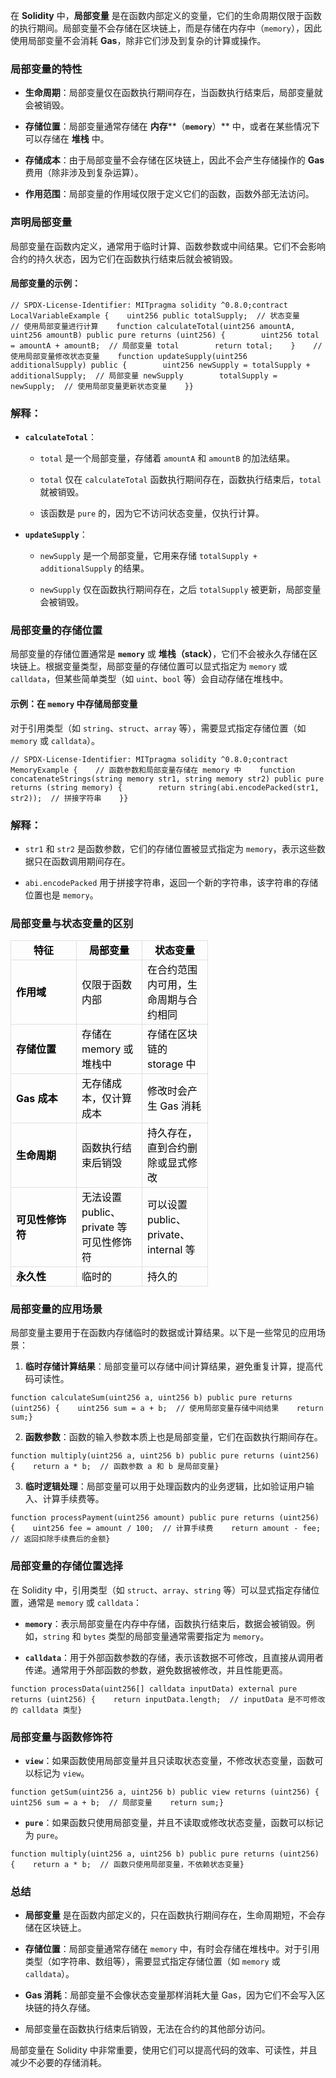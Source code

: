 在 **Solidity** 中，**局部变量** 是在函数内部定义的变量，它们的生命周期仅限于函数的执行期间。局部变量不会存储在区块链上，而是存储在内存中（`memory`），因此使用局部变量不会消耗 **Gas**，除非它们涉及到复杂的计算或操作。

### 局部变量的特性

- **生命周期**：局部变量仅在函数执行期间存在，当函数执行结束后，局部变量就会被销毁。
  
- **存储位置**：局部变量通常存储在 **内存****（****`memory`****）** 中，或者在某些情况下可以存储在 **堆栈** 中。
  
- **存储成本**：由于局部变量不会存储在区块链上，因此不会产生存储操作的 **Gas** 费用（除非涉及到复杂运算）。
  
- **作用范围**：局部变量的作用域仅限于定义它们的函数，函数外部无法访问。
  

### 声明局部变量

局部变量在函数内定义，通常用于临时计算、函数参数或中间结果。它们不会影响合约的持久状态，因为它们在函数执行结束后就会被销毁。

#### 局部变量的示例：

```Solidity
// SPDX-License-Identifier: MITpragma solidity ^0.8.0;contract LocalVariableExample {    uint256 public totalSupply;  // 状态变量    // 使用局部变量进行计算    function calculateTotal(uint256 amountA, uint256 amountB) public pure returns (uint256) {        uint256 total = amountA + amountB;  // 局部变量 total        return total;    }    // 使用局部变量修改状态变量    function updateSupply(uint256 additionalSupply) public {        uint256 newSupply = totalSupply + additionalSupply;  // 局部变量 newSupply        totalSupply = newSupply;  // 使用局部变量更新状态变量    }}
```

### 解释：

- **`calculateTotal`**：
  - `total` 是一个局部变量，存储着 `amountA` 和 `amountB` 的加法结果。
    
  - `total` 仅在 `calculateTotal` 函数执行期间存在，函数执行结束后，`total` 就被销毁。
    
  - 该函数是 `pure` 的，因为它不访问状态变量，仅执行计算。
    
- **`updateSupply`**：
  - `newSupply` 是一个局部变量，它用来存储 `totalSupply + additionalSupply` 的结果。
    
  - `newSupply` 仅在函数执行期间存在，之后 `totalSupply` 被更新，局部变量会被销毁。
    

### 局部变量的存储位置

局部变量的存储位置通常是 **`memory`** 或 **堆栈（stack）**，它们不会被永久存储在区块链上。根据变量类型，局部变量的存储位置可以显式指定为 `memory` 或 `calldata`，但某些简单类型（如 `uint`、`bool` 等）会自动存储在堆栈中。

#### 示例：在 `memory` 中存储局部变量

对于引用类型（如 `string`、`struct`、`array` 等），需要显式指定存储位置（如 `memory` 或 `calldata`）。

```Solidity
// SPDX-License-Identifier: MITpragma solidity ^0.8.0;contract MemoryExample {    // 函数参数和局部变量存储在 memory 中    function concatenateStrings(string memory str1, string memory str2) public pure returns (string memory) {        return string(abi.encodePacked(str1, str2));  // 拼接字符串    }}
```

### 解释：

- `str1` 和 `str2` 是函数参数，它们的存储位置被显式指定为 `memory`，表示这些数据只在函数调用期间存在。
  
- `abi.encodePacked` 用于拼接字符串，返回一个新的字符串，该字符串的存储位置也是 `memory`。
  

### 局部变量与状态变量的区别

<style><!--br {mso-data-placement:same-cell;}--> td {white-space:nowrap;border:1px solid #dee0e3;font-size:10pt;font-style:normal;font-weight:normal;vertical-align:middle;word-break:normal;word-wrap:normal;}</style><byte-sheet-html-origin data-id="" data-version="4" data-is-embed="true" data-grid-line-hidden="false" data-copy-type="col"><table style="border-collapse: collapse;"><colgroup><col width="105"><col width="105"><col width="105"></colgroup><tbody><tr height="31"><td style="color:rgb(0, 0, 0);font-size:12pt;font-weight:bold;text-align:center;word-wrap:break-word;word-break:break-word;white-space:pre-wrap;">特征</td><td style="color:rgb(0, 0, 0);font-size:12pt;font-weight:bold;text-align:center;word-wrap:break-word;word-break:break-word;white-space:pre-wrap;">局部变量</td><td style="color:rgb(0, 0, 0);font-size:12pt;font-weight:bold;text-align:center;word-wrap:break-word;word-break:break-word;white-space:pre-wrap;">状态变量</td></tr><tr height="76"><td style="color:rgb(0, 0, 0);font-size:12pt;font-weight:bold;word-wrap:break-word;word-break:break-word;white-space:pre-wrap;">作用域</td><td style="color:rgb(0, 0, 0);font-size:12pt;word-wrap:break-word;word-break:break-word;white-space:pre-wrap;">仅限于函数内部</td><td style="color:rgb(0, 0, 0);font-size:12pt;word-wrap:break-word;word-break:break-word;white-space:pre-wrap;">在合约范围内可用，生命周期与合约相同</td></tr><tr height="76"><td style="color:rgb(0, 0, 0);font-size:12pt;font-weight:bold;word-wrap:break-word;word-break:break-word;white-space:pre-wrap;">存储位置</td><td data-sheet-value="[{&quot;type&quot;:&quot;text&quot;,&quot;text&quot;:&quot;存储在 &quot;},{&quot;type&quot;:&quot;text&quot;,&quot;text&quot;:&quot;memory&quot;,&quot;style&quot;:{&quot;font&quot;:&quot;10pt/1.5 MonospacedNumber, LarkHackSafariFont, LarkEmojiFont, LarkChineseQuote, -apple-system, BlinkMacSystemFont, \&quot;Helvetica Neue\&quot;, Tahoma, \&quot;PingFang SC\&quot;, \&quot;Microsoft Yahei\&quot;, Arial, \&quot;Hiragino Sans GB\&quot;, sans-serif, \&quot;Apple Color Emoji\&quot;, \&quot;Segoe UI Emoji\&quot;, \&quot;Segoe UI Symbol\&quot;, \&quot;Noto Color Emoji\&quot;&quot;,&quot;foreColor&quot;:&quot;rgb(0, 0, 0)&quot;}},{&quot;type&quot;:&quot;text&quot;,&quot;text&quot;:&quot; 或 堆栈中&quot;}]" style="color:rgb(0, 0, 0);font-size:12pt;word-wrap:break-word;word-break:break-word;white-space:pre-wrap;">存储在 memory 或 堆栈中</td><td data-sheet-value="[{&quot;type&quot;:&quot;text&quot;,&quot;text&quot;:&quot;存储在区块链的 &quot;},{&quot;type&quot;:&quot;text&quot;,&quot;text&quot;:&quot;storage&quot;,&quot;style&quot;:{&quot;font&quot;:&quot;10pt/1.5 MonospacedNumber, LarkHackSafariFont, LarkEmojiFont, LarkChineseQuote, -apple-system, BlinkMacSystemFont, \&quot;Helvetica Neue\&quot;, Tahoma, \&quot;PingFang SC\&quot;, \&quot;Microsoft Yahei\&quot;, Arial, \&quot;Hiragino Sans GB\&quot;, sans-serif, \&quot;Apple Color Emoji\&quot;, \&quot;Segoe UI Emoji\&quot;, \&quot;Segoe UI Symbol\&quot;, \&quot;Noto Color Emoji\&quot;&quot;,&quot;foreColor&quot;:&quot;rgb(0, 0, 0)&quot;}},{&quot;type&quot;:&quot;text&quot;,&quot;text&quot;:&quot; 中&quot;}]" style="color:rgb(0, 0, 0);font-size:12pt;word-wrap:break-word;word-break:break-word;white-space:pre-wrap;">存储在区块链的 storage 中</td></tr><tr height="53"><td style="color:rgb(0, 0, 0);font-size:12pt;font-weight:bold;word-wrap:break-word;word-break:break-word;white-space:pre-wrap;">Gas 成本</td><td style="color:rgb(0, 0, 0);font-size:12pt;word-wrap:break-word;word-break:break-word;white-space:pre-wrap;">无存储成本，仅计算成本</td><td data-sheet-value="[{&quot;type&quot;:&quot;text&quot;,&quot;text&quot;:&quot;修改时会产生 &quot;},{&quot;type&quot;:&quot;text&quot;,&quot;text&quot;:&quot;Gas&quot;,&quot;style&quot;:{&quot;font&quot;:&quot;bold 12pt/1.5 MonospacedNumber, LarkHackSafariFont, LarkEmojiFont, LarkChineseQuote, -apple-system, BlinkMacSystemFont, \&quot;Helvetica Neue\&quot;, Tahoma, \&quot;PingFang SC\&quot;, \&quot;Microsoft Yahei\&quot;, Arial, \&quot;Hiragino Sans GB\&quot;, sans-serif, \&quot;Apple Color Emoji\&quot;, \&quot;Segoe UI Emoji\&quot;, \&quot;Segoe UI Symbol\&quot;, \&quot;Noto Color Emoji\&quot;&quot;,&quot;foreColor&quot;:&quot;rgb(0, 0, 0)&quot;}},{&quot;type&quot;:&quot;text&quot;,&quot;text&quot;:&quot; 消耗&quot;}]" style="color:rgb(0, 0, 0);font-size:12pt;word-wrap:break-word;word-break:break-word;white-space:pre-wrap;">修改时会产生 Gas 消耗</td></tr><tr height="76"><td style="color:rgb(0, 0, 0);font-size:12pt;font-weight:bold;word-wrap:break-word;word-break:break-word;white-space:pre-wrap;">生命周期</td><td style="color:rgb(0, 0, 0);font-size:12pt;word-wrap:break-word;word-break:break-word;white-space:pre-wrap;">函数执行结束后销毁</td><td style="color:rgb(0, 0, 0);font-size:12pt;word-wrap:break-word;word-break:break-word;white-space:pre-wrap;">持久存在，直到合约删除或显式修改</td></tr><tr height="98"><td style="color:rgb(0, 0, 0);font-size:12pt;font-weight:bold;word-wrap:break-word;word-break:break-word;white-space:pre-wrap;">可见性修饰符</td><td data-sheet-value="[{&quot;type&quot;:&quot;text&quot;,&quot;text&quot;:&quot;无法设置 &quot;},{&quot;type&quot;:&quot;text&quot;,&quot;text&quot;:&quot;public&quot;,&quot;style&quot;:{&quot;font&quot;:&quot;10pt/1.5 MonospacedNumber, LarkHackSafariFont, LarkEmojiFont, LarkChineseQuote, -apple-system, BlinkMacSystemFont, \&quot;Helvetica Neue\&quot;, Tahoma, \&quot;PingFang SC\&quot;, \&quot;Microsoft Yahei\&quot;, Arial, \&quot;Hiragino Sans GB\&quot;, sans-serif, \&quot;Apple Color Emoji\&quot;, \&quot;Segoe UI Emoji\&quot;, \&quot;Segoe UI Symbol\&quot;, \&quot;Noto Color Emoji\&quot;&quot;,&quot;foreColor&quot;:&quot;rgb(0, 0, 0)&quot;}},{&quot;type&quot;:&quot;text&quot;,&quot;text&quot;:&quot;、&quot;},{&quot;type&quot;:&quot;text&quot;,&quot;text&quot;:&quot;private&quot;,&quot;style&quot;:{&quot;font&quot;:&quot;10pt/1.5 MonospacedNumber, LarkHackSafariFont, LarkEmojiFont, LarkChineseQuote, -apple-system, BlinkMacSystemFont, \&quot;Helvetica Neue\&quot;, Tahoma, \&quot;PingFang SC\&quot;, \&quot;Microsoft Yahei\&quot;, Arial, \&quot;Hiragino Sans GB\&quot;, sans-serif, \&quot;Apple Color Emoji\&quot;, \&quot;Segoe UI Emoji\&quot;, \&quot;Segoe UI Symbol\&quot;, \&quot;Noto Color Emoji\&quot;&quot;,&quot;foreColor&quot;:&quot;rgb(0, 0, 0)&quot;}},{&quot;type&quot;:&quot;text&quot;,&quot;text&quot;:&quot; 等可见性修饰符&quot;}]" style="color:rgb(0, 0, 0);font-size:12pt;word-wrap:break-word;word-break:break-word;white-space:pre-wrap;">无法设置 public、private 等可见性修饰符</td><td data-sheet-value="[{&quot;type&quot;:&quot;text&quot;,&quot;text&quot;:&quot;可以设置 &quot;},{&quot;type&quot;:&quot;text&quot;,&quot;text&quot;:&quot;public&quot;,&quot;style&quot;:{&quot;font&quot;:&quot;10pt/1.5 MonospacedNumber, LarkHackSafariFont, LarkEmojiFont, LarkChineseQuote, -apple-system, BlinkMacSystemFont, \&quot;Helvetica Neue\&quot;, Tahoma, \&quot;PingFang SC\&quot;, \&quot;Microsoft Yahei\&quot;, Arial, \&quot;Hiragino Sans GB\&quot;, sans-serif, \&quot;Apple Color Emoji\&quot;, \&quot;Segoe UI Emoji\&quot;, \&quot;Segoe UI Symbol\&quot;, \&quot;Noto Color Emoji\&quot;&quot;,&quot;foreColor&quot;:&quot;rgb(0, 0, 0)&quot;}},{&quot;type&quot;:&quot;text&quot;,&quot;text&quot;:&quot;、&quot;},{&quot;type&quot;:&quot;text&quot;,&quot;text&quot;:&quot;private&quot;,&quot;style&quot;:{&quot;font&quot;:&quot;10pt/1.5 MonospacedNumber, LarkHackSafariFont, LarkEmojiFont, LarkChineseQuote, -apple-system, BlinkMacSystemFont, \&quot;Helvetica Neue\&quot;, Tahoma, \&quot;PingFang SC\&quot;, \&quot;Microsoft Yahei\&quot;, Arial, \&quot;Hiragino Sans GB\&quot;, sans-serif, \&quot;Apple Color Emoji\&quot;, \&quot;Segoe UI Emoji\&quot;, \&quot;Segoe UI Symbol\&quot;, \&quot;Noto Color Emoji\&quot;&quot;,&quot;foreColor&quot;:&quot;rgb(0, 0, 0)&quot;}},{&quot;type&quot;:&quot;text&quot;,&quot;text&quot;:&quot;、&quot;},{&quot;type&quot;:&quot;text&quot;,&quot;text&quot;:&quot;internal&quot;,&quot;style&quot;:{&quot;font&quot;:&quot;10pt/1.5 MonospacedNumber, LarkHackSafariFont, LarkEmojiFont, LarkChineseQuote, -apple-system, BlinkMacSystemFont, \&quot;Helvetica Neue\&quot;, Tahoma, \&quot;PingFang SC\&quot;, \&quot;Microsoft Yahei\&quot;, Arial, \&quot;Hiragino Sans GB\&quot;, sans-serif, \&quot;Apple Color Emoji\&quot;, \&quot;Segoe UI Emoji\&quot;, \&quot;Segoe UI Symbol\&quot;, \&quot;Noto Color Emoji\&quot;&quot;,&quot;foreColor&quot;:&quot;rgb(0, 0, 0)&quot;}},{&quot;type&quot;:&quot;text&quot;,&quot;text&quot;:&quot; 等&quot;}]" style="color:rgb(0, 0, 0);font-size:12pt;word-wrap:break-word;word-break:break-word;white-space:pre-wrap;">可以设置 public、private、internal 等</td></tr><tr height="31"><td style="color:rgb(0, 0, 0);font-size:12pt;font-weight:bold;word-wrap:break-word;word-break:break-word;white-space:pre-wrap;">永久性</td><td style="color:rgb(0, 0, 0);font-size:12pt;word-wrap:break-word;word-break:break-word;white-space:pre-wrap;">临时的</td><td style="color:rgb(0, 0, 0);font-size:12pt;word-wrap:break-word;word-break:break-word;white-space:pre-wrap;">持久的</td></tr></tbody></table></byte-sheet-html-origin>

### 局部变量的应用场景

局部变量主要用于在函数内存储临时的数据或计算结果。以下是一些常见的应用场景：

1. **临时存储计算结果**：局部变量可以存储中间计算结果，避免重复计算，提高代码可读性。
  

```Solidity
function calculateSum(uint256 a, uint256 b) public pure returns (uint256) {    uint256 sum = a + b;  // 使用局部变量存储中间结果    return sum;}
```

2. **函数参数**：函数的输入参数本质上也是局部变量，它们在函数执行期间存在。
  

```Solidity
function multiply(uint256 a, uint256 b) public pure returns (uint256) {    return a * b;  // 函数参数 a 和 b 是局部变量}
```

3. **临时逻辑处理**：局部变量可以用于处理函数内的业务逻辑，比如验证用户输入、计算手续费等。
  

```Solidity
function processPayment(uint256 amount) public pure returns (uint256) {    uint256 fee = amount / 100;  // 计算手续费    return amount - fee;  // 返回扣除手续费后的金额}
```

### 局部变量的存储位置选择

在 Solidity 中，引用类型（如 `struct`、`array`、`string` 等）可以显式指定存储位置，通常是 `memory` 或 `calldata`：

- **`memory`**：表示局部变量在内存中存储，函数执行结束后，数据会被销毁。例如，`string` 和 `bytes` 类型的局部变量通常需要指定为 `memory`。
  
- **`calldata`**：用于外部函数参数的存储，表示该数据不可修改，且直接从调用者传递。通常用于外部函数的参数，避免数据被修改，并且性能更高。
  

```Solidity
function processData(uint256[] calldata inputData) external pure returns (uint256) {    return inputData.length;  // inputData 是不可修改的 calldata 类型}
```

### 局部变量与函数修饰符

- **`view`**：如果函数使用局部变量并且只读取状态变量，不修改状态变量，函数可以标记为 `view`。
  

```Solidity
function getSum(uint256 a, uint256 b) public view returns (uint256) {    uint256 sum = a + b;  // 局部变量    return sum;}
```

- **`pure`**：如果函数只使用局部变量，并且不读取或修改状态变量，函数可以标记为 `pure`。
  

```Solidity
function multiply(uint256 a, uint256 b) public pure returns (uint256) {    return a * b;  // 函数只使用局部变量，不依赖状态变量}
```

### 总结

- **局部变量** 是在函数内部定义的，只在函数执行期间存在，生命周期短，不会存储在区块链上。
  
- **存储位置**：局部变量通常存储在 `memory` 中，有时会存储在堆栈中。对于引用类型（如字符串、数组等），需要显式指定存储位置（如 `memory` 或 `calldata`）。
  
- **Gas 消耗**：局部变量不会像状态变量那样消耗大量 Gas，因为它们不会写入区块链的持久存储。
  
- 局部变量在函数执行结束后销毁，无法在合约的其他部分访问。
  

局部变量在 Solidity 中非常重要，使用它们可以提高代码的效率、可读性，并且减少不必要的存储消耗。